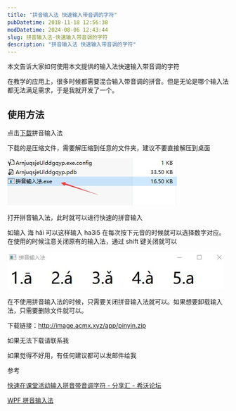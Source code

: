 ```yaml
---
title: "拼音输入法 快速输入带音调的字符"
pubDatetime: 2018-11-18 12:56:38
modDatetime: 2024-08-06 12:43:44
slug: 拼音输入法-快速输入带音调的字符
description: "拼音输入法 快速输入带音调的字符"
---
```





本文告诉大家如何使用本文提供的输入法快速输入带音调的字符

<!--more-->


<!-- CreateTime:2018/11/18 20:56:38 -->

<!-- csdn -->

在教学的应用上，很多时候都需要混合输入带音调的拼音。但是无论是哪个输入法都无法满足需求，于是我就开发了一个。

## 使用方法

点击[下载](http://image.acmx.xyz/app/pinyin.zip )拼音输入法

下载的是压缩文件，需要解压缩到任意的文件夹，建议不要直接解压到桌面

<!-- ![](images/img-拼音输入法 快速输入带音调的字符0.png) -->

![](images/img-modify-f8671e5048232721de97b86c7757cf54.png)

打开拼音输入法，此时就可以进行快速的拼音输入

如输入 海 hǎi 可以这样输入 ha3i5 在每次按下元音的时候就可以选择数字对应。在使用的时候注意关闭原有的输入法，通过 shift 键关闭就可以

<!-- ![](images/img-拼音输入法 快速输入带音调的字符1.png) -->

![](images/img-modify-ecd85a5cbfc1e43d497967ac5a8f36df.png)

在不使用拼音输入法的时候，只需要关闭拼音输入法就可以。如果想要卸载输入法，只需要删除文件就可以。

下载链接：http://image.acmx.xyz/app/pinyin.zip

如果无法下载请联系我

如果觉得不好用，有任何建议都可以发邮件给我


参考

[快速在课堂活动输入拼音带音调字符 - 分享汇 - 希沃论坛](http://bbs.seewoedu.cn/forum.php?mod=viewthread&tid=10625&page=1&ordertype=1#pid142429 )

[WPF 拼音输入法](https://lindexi.gitee.io/post/WPF-%E6%8B%BC%E9%9F%B3%E8%BE%93%E5%85%A5%E6%B3%95.html )

